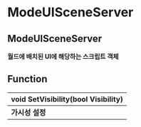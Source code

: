# ModeUISceneServer

## **ModeUISceneServer**

**월드에 배치된 UI에 해당하는 스크립트 객체**

 

## **Function**

| **void SetVisibility\(bool Visibility\)** |
| :--- |
| **가시성 설정** |

